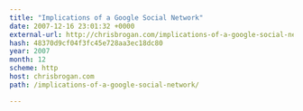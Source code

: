 ```yaml
---
title: "Implications of a Google Social Network"
date: 2007-12-16 23:01:32 +0000
external-url: http://chrisbrogan.com/implications-of-a-google-social-network/
hash: 48370d9cf04f3fc45e728aa3ec18dc80
year: 2007
month: 12
scheme: http
host: chrisbrogan.com
path: /implications-of-a-google-social-network/

---
```



